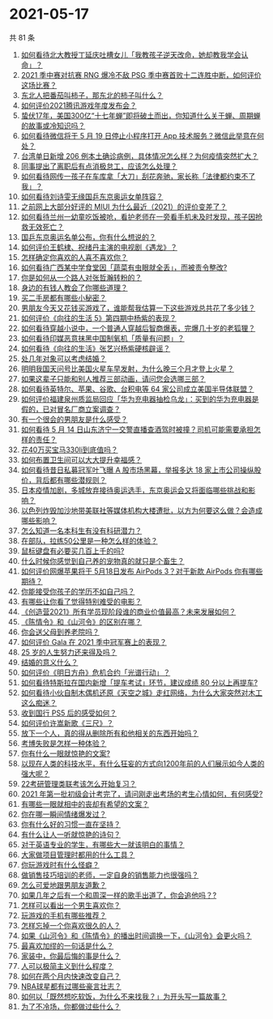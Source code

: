 # 2021-05-17

共 81 条

<!-- BEGIN -->
<!-- 最后更新时间 Mon May 17 2021 11:18:53 GMT+0800 (China Standard Time) -->

1. [如何看待北大教授丁延庆吐槽女儿「我教孩子逆天改命，她却教我学会认命」？](https://www.zhihu.com/question/459213529)
2. [2021 季中赛对抗赛 RNG 爆冷不敌 PSG
   季中赛首败十二连胜中断，如何评价这场比赛？](https://www.zhihu.com/question/459807055)
3. [东北人把番茄叫柿子，那东北的柿子叫什么？](https://www.zhihu.com/question/459057274)
4. [如何评价2021腾讯游戏年度发布会？](https://www.zhihu.com/question/459484973)
5. [蛰伏17年，美国300亿“十七年蝉”即将破土而出，你知道什么关于蝉、周期蝉的故事或冷知识吗？](https://www.zhihu.com/question/459355817)
6. [如何看待微信将于 5 月 19 日停止小程序打开 App
   技术服务？微信此举意在何处？](https://www.zhihu.com/question/459459278)
7. [台湾单日新增 206
   例本土确诊病例，具体情况怎么样？为何疫情突然扩大？](https://www.zhihu.com/question/459736953)
8. [同事提出了离职后有点消极怠工，应该怎么处理？](https://www.zhihu.com/question/434114178)
9. [如何看待网传一孩子在车库拿「大刀」刮花奔驰，家长称「法律都约束不了我」？](https://www.zhihu.com/question/459405484)
10. [如何看待刘诗雯无缘国乒东京奥运女单阵容？](https://www.zhihu.com/question/459710437)
11. [之前网上大部分好评的 MIUI
    为什么最近（2021）的评价变差了？](https://www.zhihu.com/question/452169697)
12. [如何看待兰州一幼童吃饭被呛，看护老师在一旁看手机未及时发现，孩子因抢救无效死亡？](https://www.zhihu.com/question/459515468)
13. [国乒东京奥运名单公布，你有什么想说的？](https://www.zhihu.com/question/459708819)
14. [如何评价王鹤棣、祝绪丹主演的电视剧《遇龙》？](https://www.zhihu.com/question/458182505)
15. [怎样确定你喜欢的人喜不喜欢你？](https://www.zhihu.com/question/455730126)
16. [如何看待广西某中学食堂因「蔬菜有虫眼就全丢」，而被责令整改?](https://www.zhihu.com/question/459462929)
17. [你是如何从一个路人对张哲瀚转粉的？](https://www.zhihu.com/question/458888109)
18. [身边的有钱人教会了你哪些道理？](https://www.zhihu.com/question/430653175)
19. [买二手房都有哪些小秘密？](https://www.zhihu.com/question/391535547)
20. [男朋友今天又花钱买游戏了，谁能帮我估算一下这些游戏总共花了多少钱？](https://www.zhihu.com/question/453441147)
21. [如何评价《向往的生活 5》第四期中杨紫的表现？](https://www.zhihu.com/question/459467558)
22. [如何看待穿越小说中，一个普通人穿越后智商爆表，完爆几十岁的老狐狸？](https://www.zhihu.com/question/376857581)
23. [如何看待印媒恶意抹黑中国制氧机「质量有问题」？](https://www.zhihu.com/question/459700129)
24. [如何看待《向往的生活》张艺兴杨紫硬核辟谣？](https://www.zhihu.com/question/459521803)
25. [处几年对象可以考虑结婚？](https://www.zhihu.com/question/450899653)
26. [明明我国天问号比美国火星车早发射，为什么晚三个月才登上火星？](https://www.zhihu.com/question/445286711)
27. [如果这辈子只能和别人推荐三部动画，请问您会选哪三部？](https://www.zhihu.com/question/459632635)
28. [如何看待英特尔、苹果、谷歌、台积电等 64
    家公司成立美国半导体联盟？](https://www.zhihu.com/question/459482645)
29. [如何评价福建泉州质监局回应「华为充电器抽检乌龙」：买到的华为充电器是假的，已对冒名厂商立案调查？](https://www.zhihu.com/question/459575426)
30. [有一个很会的男朋友是什么感受？](https://www.zhihu.com/question/391872560)
31. [如何看待 5 月 14
    日山东济宁一交警直播查酒驾时被撞？司机可能需要承担怎样的责任？](https://www.zhihu.com/question/459588410)
32. [花40万买宝马330li到底值吗？](https://www.zhihu.com/question/459431704)
33. [如何布置卫生间可以大大提升幸福感？](https://www.zhihu.com/question/453988104)
34. [如何看待昔日私募冠军叶飞曝 A 股市场黑幕，举报多达 18
    家上市公司操纵股价，背后都有哪些潜规则？](https://www.zhihu.com/question/459558051)
35. [日本疫情加剧，多城放弃接待奥运选手，东京奥运会又将面临哪些挑战和影响？](https://www.zhihu.com/question/459370169)
36. [以色列炸毁加沙地带美联社等媒体机构大楼遭批，以方为何要这么做？会造成哪些影响？](https://www.zhihu.com/question/459696493)
37. [怎么知道一名本科生有没有科研潜力？](https://www.zhihu.com/question/458786106)
38. [在部队，拉练50公里是一种怎么样的体验？](https://www.zhihu.com/question/47872589)
39. [鼠标键盘有必要买几百上千的吗?](https://www.zhihu.com/question/459346809)
40. [什么时候你感觉到自己养的宠物真的就只是个畜生？](https://www.zhihu.com/question/344278401)
41. [如何评价网爆苹果将于 5月18日发布 AirPods 3？对于新款 AirPods
    你有哪些期待？](https://www.zhihu.com/question/459436442)
42. [你能接受你孩子的学历不如自己吗？](https://www.zhihu.com/question/458655662)
43. [有哪些让你看了觉得特别难受的电影？](https://www.zhihu.com/question/441119264)
44. [《创造营2021》所有学员现阶段谁的商业价值最高？未来发展如何？](https://www.zhihu.com/question/458257824)
45. [《陈情令》和《山河令》的区别在哪？](https://www.zhihu.com/question/452003910)
46. [你会送父母到养老院吗？](https://www.zhihu.com/question/454221536)
47. [如何评价 Gala 在 2021 季中冠军赛上的表现？](https://www.zhihu.com/question/459505861)
48. [25 岁的人生努力还来得及吗？](https://www.zhihu.com/question/458261574)
49. [结婚的意义什么？](https://www.zhihu.com/question/458425888)
50. [如何评价《明日方舟》危机合约「光谱行动」？](https://www.zhihu.com/question/459589633)
51. [如何看待特斯拉在国内新增「提车考试」环节，建议成绩 80
    分以上再提车?](https://www.zhihu.com/question/459595338)
52. [如何看待小伙自制木偶机还原《天空之城》走红网络，为什么大家突然对木工这么痴迷？](https://www.zhihu.com/question/459454868)
53. [收到国行 PS5 后的感受如何？](https://www.zhihu.com/question/459171541)
54. [如何评价许嵩新歌《三尺》？](https://www.zhihu.com/question/459309963)
55. [放下一个人，真的得从删除所有和他相关的东西开始吗？](https://www.zhihu.com/question/453283848)
56. [考博失败是怎样一种体验？](https://www.zhihu.com/question/55449969)
57. [你有什么一眼就惊艳的文案?](https://www.zhihu.com/question/384142344)
58. [以现在人类的科技水平，有什么狂妄的方式向1200年前的人们展示如今人类的强大呢？](https://www.zhihu.com/question/456628031)
59. [22考研管理类联考该怎么开始复习？](https://www.zhihu.com/question/428880602)
60. [2021
    年第一批初级会计考完了，请问刚走出考场的考生心情如何，有何感受?](https://www.zhihu.com/question/459532575)
61. [有哪些一眼就相中的丧却有希望的文案？](https://www.zhihu.com/question/451987862)
62. [你在哪一瞬间情绪爆发过？](https://www.zhihu.com/question/267660074)
63. [你有什么好的习惯一直在坚持？](https://www.zhihu.com/question/435012841)
64. [有什么让人一听就惊艳的诗句？](https://www.zhihu.com/question/457061535)
65. [对于英语专业的学生，有哪些大一就该明白的事情？](https://www.zhihu.com/question/420512758)
66. [大家做项目管理时都用的什么工具？](https://www.zhihu.com/question/38813402)
67. [你玩游戏时有什么怪癖？](https://www.zhihu.com/question/36169913)
68. [做销售技巧培训的老师，一定自身的销售能力也很强吗？](https://www.zhihu.com/question/456460921)
69. [怎么可爱地跟男朋友道歉？](https://www.zhihu.com/question/383772587)
70. [如果几年之后有一个和周深一样的歌手出道了，你会追他吗？?](https://www.zhihu.com/question/459686681)
71. [怎样可以看出一个男生喜欢你？](https://www.zhihu.com/question/457257289)
72. [玩游戏的手机有哪些推荐？](https://www.zhihu.com/question/286463136)
73. [怎样忘掉一个你喜欢很久的人？](https://www.zhihu.com/question/456852121)
74. [如果《山河令》和《陈情令》的播出时间调换一下，《山河令》会更火吗？](https://www.zhihu.com/question/459250772)
75. [最喜欢加缪的一句话是什么？](https://www.zhihu.com/question/318208674)
76. [家装中，你最后悔的事是什么？](https://www.zhihu.com/question/56054068)
77. [人可以极简主义到什么程度？](https://www.zhihu.com/question/313020218)
78. [如何在两个月内快速改变自己？](https://www.zhihu.com/question/451986493)
79. [NBA球星都有过哪些豪言壮志？](https://www.zhihu.com/question/459318880)
80. [如何以「既然想吃软饭，为什么不来找我？」为开头写一篇故事？](https://www.zhihu.com/question/454056791)
81. [为了不冷场，你都做过些什么？](https://www.zhihu.com/question/458658699)

<!-- END -->
